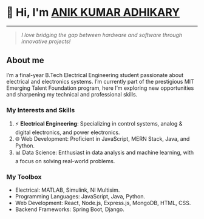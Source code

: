 # 👋 Hi, I'm [ANIK KUMAR ADHIKARY](https://in.linkedin.com/in/anik-adhikary-2625162a7)  

---

>_I love bridging the gap between hardware and software through innovative projects!_

## About me

I’m a final-year B.Tech Electrical Engineering student passionate about
electrical and electronics systems.
I’m currently part of the prestigious MIT Emerging Talent Foundation program,
here I’m exploring new opportunities and sharpening my technical and professional
skills.

### My Interests and Skills  

1. ⚡ **Electrical Engineering**:  Specializing in control systems, analog &
   digital electronics, and power electronics.
2. 🌐 Web Development: Proficient in JavaScript, MERN Stack, Java, and Python.
3. 📊 Data Science: Enthusiast in data analysis and machine learning, with a
   focus on solving real-world problems.  

### My Toolbox

* Electrical: MATLAB, Simulink, NI Multisim.
* Programming Languages: JavaScript, Java, Python.  
* Web Development: React, Node.js, Express.js, MongoDB, HTML, CSS.  
* Backend Frameworks: Spring Boot, Django.  
